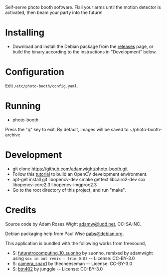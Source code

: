 Self-serve photo booth software.  Flail your arms until the motion
detector is activated, then beam your party into the future!

Installing
==========

* Download and install the Debian package from the
[releases](https://github.com/adamwight/photo-booth/releases) page, or build
the binary according to the instructions in "Development" below.

Configuration
=============

Edit `/etc/photo-booth/config.yaml`.

Running
=======

* photo-booth

Press the "q" key to exit.  By default, images will be saved to ~/photo-booth-archive

Development
===========

* git clone https://github.com/adamwight/photo-booth.git
* Follow this [tutorial](http://docs.opencv.org/doc/tutorials/introduction/linux_install/linux_install.html#linux-installation) to build an OpenCV development environment.
* apt-get install git libopencv-dev cmake gettext libcairo2-dev sox libopencv-core2.3 libopencv-imgproc2.3
* Go to the root directory of this project, and run "make".

Credits
=======
Source code by Adam Roses Wight <adamw@ludd.net>, CC-SA-NC.

Debian packaging help from Paul Wise <pabs@debian.org>.

This application is bundled with the following works from freesound,
* S: [futuretrocomputing_10_suonho](http://www.freesound.org/people/suonho/sounds/3647/) by suonho, remixed by adamwight using `sox in out remix - trim 0:03` -- License: CC-BY-3.0
* S: [camera_snap1](http://www.freesound.org/people/thecheeseman/sounds/51360/) by thecheeseman -- License: CC-BY-3.0
* S: [btn402](http://www.freesound.org/people/junggle/sounds/26777/) by junggle -- License: CC-BY-3.0
